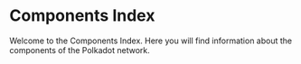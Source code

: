 # Components Index

Welcome to the Components Index. Here you will find information about the components of the Polkadot network.
